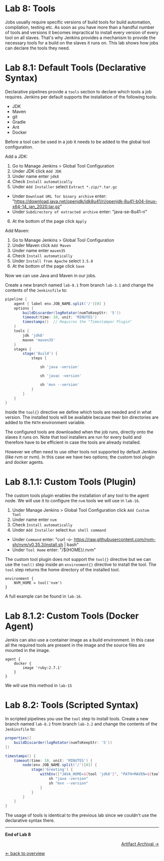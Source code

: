 Lab 8: Tools
============

Jobs usually require specific versions of build tools for build automation, compilation, testing etc.
As soon as you have more than a handful number of tools and versions it becomes impractical to install every version of every tool on all slaves.
That's why Jenkins provides a mechanism to provide the necessary tools for a build on the slaves it runs on.
This lab shows how jobs can declare the tools they need.

Lab 8.1: Default Tools (Declarative Syntax)
===================================

Declarative pipelines provide a ``tools`` section to declare which
tools a job requires. Jenkins per default supports the installation of the following tools:

* JDK
* Maven
* git
* Gradle
* Ant
* Docker

Before a tool can be used in a job it needs to be added to the global tool configuration.

Add a JDK:

1. Go to Manage Jenkins > Global Tool Configuration
2. Under JDK click `Add JDK`
3. Under name enter `jdk8`
4. Check `Install automatically`
5. Under `Add Installer` select `Extract *.zip/*.tar.gz`
  * Under `Download URL for binary archive` enter: "https://download.java.net/openjdk/jdk8u41/ri/openjdk-8u41-b04-linux-x64-14_jan_2020.tar.gz"
  * Under `Subdirectory of extracted archive` enter: "java-se-8u41-ri"
6. At the bottom of the page click `Apply`

Add Maven:

1. Go to Manage Jenkins > Global Tool Configuration
2. Under Maven click `Add Maven`
3. Under name enter `maven35`
4. Check `Install automatically`
5. Under `Install from Apache` select `3.5.0`
6. At the bottom of the page click `Save`

Now we can use Java and Maven in our jobs.

Create a new branch named ``lab-8.1`` from branch ``lab-3.1`` and change the contents of the ``Jenkinsfile`` to:

```groovy
pipeline {
    agent { label env.JOB_NAME.split('/')[0] }
    options {
        buildDiscarder(logRotator(numToKeepStr: '5'))
        timeout(time: 10, unit: 'MINUTES')
        timestamps()  // Requires the "Timestamper Plugin"
    }
    tools {
        jdk 'jdk8'
        maven 'maven35'
    }
    stages {
        stage('Build') {
            steps {

                sh 'java -version'

                sh 'javac -version'

                sh 'mvn --version'
            }
        }
    }
}
```

Inside the `tool{}` directive we define which tools are needed and in what version. The installed tools will be available because their bin directories are added to the ``PATH`` environment variable.

The configured tools are downloaded when the job runs, directly onto the slaves it runs on.
Note that tool installers are run for every build and therefore have to be efficient in case the tools are already installed.

However we often need to use other tools not supported by default Jenkins (like rvm or nvm). In this case we have two options; the custom tool plugin and docker agents.

Lab 8.1.1: Custom Tools (Plugin)
===================================

The custom tools plugin enables the installation of any tool to the agent node. We will use it to configure the `nvm` tools we will use in `lab-16`.

1. Under Manage Jenkins > Global Tool Configuration click `Add Custom Tool`
2. Under name enter `nvm`
3. Check `Install automatically`
4. Under `Add Installer` select `Run shell command`
  * Under `Command` enter: "curl -o- https://raw.githubusercontent.com/nvm-sh/nvm/v0.35.3/install.sh | bash"
  * Under `Tool Home` enter: "/${HOME}/.nvm"

The custom tool plugin does not support the `tool{}` directive but we can use the `tool()` step inside an `environment{}` directive to install the tool. The ``tool`` step returns the home directory of the installed tool.

    environment {
        NVM_HOME = tool('nvm')
    }

A full example can be found in `lab-16`.

Lab 8.1.2: Custom Tools (Docker Agent)
===================================

Jenkis can also use a container image as a build environment. In this case all the required tools are present in the image and the source files are mounted in the image.

    agent {
        docker {
            image 'ruby:2.7.1'
        }
    }

We will use this method in `lab-15`


Lab 8.2: Tools (Scripted Syntax)
================================

In scripted pipelines you use the ``tool`` step to install tools.
Create a new branch named ``lab-8.2`` from branch ``lab-3.2`` and change the contents of the ``Jenkinsfile`` to:

```groovy
properties([
    buildDiscarder(logRotator(numToKeepStr: '5'))
])

timestamps() {
    timeout(time: 10, unit: 'MINUTES') {
        node(env.JOB_NAME.split('/')[0]) {
            stage('Greeting') {
                withEnv(["JAVA_HOME=${tool 'jdk8'}", "PATH+MAVEN=${tool 'maven35'}/bin:${env.JAVA_HOME}/bin"]) {
                    sh "java -version"
                    sh "mvn --version"
                }
            }
        }
    }
}
```

The usage of tools is identical to the previous lab since we couldn't use the declarative syntax there.

---

**End of Lab 8**

<p width="100px" align="right"><a href="09_artifacts.md">Artifact Archival →</a></p>

[← back to overview](../README.md)
